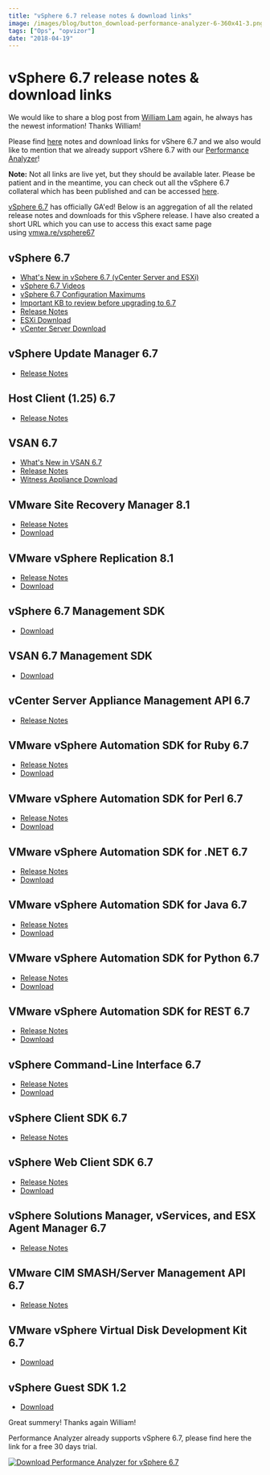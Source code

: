 ```yaml
---
title: "vSphere 6.7 release notes & download links"
image: /images/blog/button_download-performance-analyzer-6-360x41-3.png
tags: ["Ops", "opvizor"]
date: "2018-04-19"
---
```


# vSphere 6.7 release notes & download links

We would like to share a blog post from [William Lam](https://twitter.com/lamw) again, he always has the newest information! Thanks William!

Please find [here](https://www.virtuallyghetto.com/2018/04/all-vsphere-6-7-release-notes-download-links.html) notes and download links for vShere 6.7 and we also would like to mention that we already support vShere 6.7 with our [Performance Analyzer](https://try.opvizor.com/opvizor-perfanalyzer-product-page/)! 

**Note:** Not all links are live yet, but they should be available later. Please be patient and in the meantime, you can check out all the vSphere 6.7 collateral which has been published and can be accessed [here](https://www.vmware.com/go/vsphere67whatsnew).

[vSphere 6.7](https://blogs.vmware.com/vsphere/launch) has officially GA'ed! Below is an aggregation of all the related release notes and downloads for this vSphere release. I have also created a short URL which you can use to access this exact same page using [vmwa.re/vsphere67](http://vmwa.re/vsphere67)

## vSphere 6.7

- [What's New in vSphere 6.7 (vCenter Server and ESXi)](https://www.vmware.com/go/vsphere67whatsnew)
- [vSphere 6.7 Videos](https://www.youtube.com/playlist?list=PLymLY4xJSThro4OL4w3PGSwsKi4zKT3Rs)
- [vSphere 6.7 Configuration Maximums](https://configmax.vmware.com/)
- [Important KB to review before upgrading to 6.7](https://kb.vmware.com/s/article/53704)
- [Release Notes](https://docs.vmware.com/en/VMware-vSphere/6.7/rn/vsphere-esxi-vcenter-server-67-release-notes.html)
- [ESXi Download](https://my.vmware.com/web/vmware/details?productId=614&rPId=22179&downloadGroup=ESXI670)
- [vCenter Server Download](https://my.vmware.com/web/vmware/details?productId=614&rPId=22179&downloadGroup=VC670)

## vSphere Update Manager 6.7

- [Release Notes](https://docs.vmware.com/en/VMware-vSphere/6.7/rn/vsphere-update-manager-67-release-notes.html)

## Host Client (1.25) 6.7

- [Release Notes](https://docs.vmware.com/en/VMware-Host-Client/1.25/rn/vmware-host-client-125-release-notes.html)

## VSAN 6.7

- [What's New in VSAN 6.7](https://blogs.vmware.com/virtualblocks/2018/04/17/whats-new-vmware-vsan-6-7/)
- [Release Notes](https://docs.vmware.com/en/VMware-vSphere/6.7/rn/vmware-vsan-67-release-notes.html)
- [Witness Appliance Download](https://my.vmware.com/web/vmware/details?downloadGroup=WITNESS-OVA-67&productId=614)

## VMware Site Recovery Manager 8.1

- [Release Notes](https://docs.vmware.com/en/Site-Recovery-Manager/8.1/rn/srm-releasenotes-8-1.html)
- [Download](https://my.vmware.com/web/vmware/details?productId=617&rPId=17333&downloadGroup=SRM81)

## VMware vSphere Replication 8.1

- [Release Notes](https://docs.vmware.com/en/vSphere-Replication/8.1/rn/vsphere-replication-81-release-notes.html)
- [Download](https://my.vmware.com/web/vmware/details?productId=614&rPId=22185&downloadGroup=VR81)

## vSphere 6.7 Management SDK

- [Download](https://my.vmware.com/web/vmware/details?downloadGroup=VS-MGMT-SDK67&productId=614)

## VSAN 6.7 Management SDK

- [Download](https://my.vmware.com/web/vmware/details?downloadGroup=VSAN-MGMT-SDK670&productId=614)

## vCenter Server Appliance Management API 6.7

- [Release Notes](https://pubs.vmware.com/Release_Notes/en/developer/vcsa-api/67/vcenter-server-appliance-api-67-release-notes.html)

## VMware vSphere Automation SDK for Ruby 6.7

- [Release Notes](https://pubs.vmware.com/Release_Notes/en/developer/vsphere-automation/67/VMware-vSphere-Automation-SDK-for-Ruby-67-Release-Notes.html)
- [Download](https://my.vmware.com/web/vmware/details?downloadGroup=VS-AUTOMATIONSDK-RUBY67&productId=614)

## VMware vSphere Automation SDK for Perl 6.7

- [Release Notes](https://pubs.vmware.com/Release_Notes/en/developer/vsphere-automation/67/VMware-vSphere-Automation-SDK-for-Perl-67-Release-Notes.html)
- [Download](https://my.vmware.com/web/vmware/details?downloadGroup=VS-AUTOMATIONSDK-PERL67&productId=614)

## VMware vSphere Automation SDK for .NET 6.7

- [Release Notes](https://pubs.vmware.com/Release_Notes/en/developer/vsphere-automation/67/VMware-vSphere-Automation-SDK-for-NET-67-Release-Notes.html)
- [Download](https://my.vmware.com/web/vmware/details?downloadGroup=VS-AUTOMATIONSDK-DOTNET67&productId=614)

## VMware vSphere Automation SDK for Java 6.7

- [Release Notes](https://pubs.vmware.com/Release_Notes/en/developer/vsphere-automation/67/VMware-vSphere-Automation-SDK-for-Java-67-Release-Notes.html)
- [Download](https://my.vmware.com/web/vmware/details?downloadGroup=VS-AUTOMATIONSDK-JAVA67&productId=614)

## VMware vSphere Automation SDK for Python 6.7

- [Release Notes](https://pubs.vmware.com/Release_Notes/en/developer/vsphere-automation/67/vsphere-automation-sdk-67-python-release-notes.html)
- [Download](https://my.vmware.com/web/vmware/details?downloadGroup=VS-AUTOMATIONSDK-PYTHON67&productId=614)

## VMware vSphere Automation SDK for REST 6.7

- [Release Notes](https://pubs.vmware.com/Release_Notes/en/developer/vsphere-automation/67/vsphere-automation-sdk-67-rest-release-notes.html)
- [Download](https://my.vmware.com/web/vmware/details?downloadGroup=VS-AUTOMATIONSDK-REST67&productId=614)

## vSphere Command-Line Interface 6.7

- [Release Notes](https://pubs.vmware.com/Release_Notes/en/vcli/67/vsphere-67-vcli-release-notes.html)
- [Download](https://my.vmware.com/web/vmware/details?downloadGroup=VS-CLI670&productId=614)

## vSphere Client SDK 6.7

- [Release Notes](https://pubs.vmware.com/Release_Notes/en/developer/webclient/67/vsphere-client-sdk-67-release-notes.html)

## vSphere Web Client SDK 6.7

- [Release Notes](https://pubs.vmware.com/Release_Notes/en/developer/webclient/67/vsphere-web-client-sdk-67-release-notes.html)
- [Download](https://my.vmware.com/web/vmware/details?downloadGroup=WEBCLIENTSDK670&productId=614)

## vSphere Solutions Manager, vServices, and ESX Agent Manager 6.7

- [Release Notes](https://pubs.vmware.com/Release_Notes/en/developer/vsphere-mgmt-sdk/67/vsphere-solutions-vservices-esxagent-manager-67-release-notes.html)

## VMware CIM SMASH/Server Management API 6.7

- [Release Notes](https://pubs.vmware.com/Release_Notes/en/developer/cim-smash/67/CIM-SMASH-Server-Management-API-Release-Notes.html)

## VMware vSphere Virtual Disk Development Kit 6.7

- [Download](https://my.vmware.com/web/vmware/details?downloadGroup=VDDK670&productId=614)

## vSphere Guest SDK 1.2

- [Download](https://my.vmware.com/web/vmware/details?downloadGroup=GUESTSDK1020&productId=614)

Great summery! Thanks again William!

Performance Analyzer already supports vSphere 6.7, please find here the link for a free 30 days trial. 

[![Download Performance Analyzer for vSphere 6.7](/images/blog/button_download-performance-analyzer-6-360x41-3.png)](https://try.opvizor.com/opvizor-perfanalyzer-product-page/)
